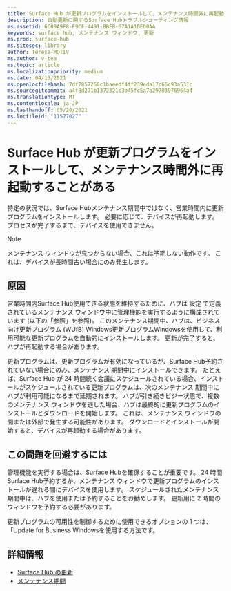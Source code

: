 ```yaml
---
title: Surface Hub が更新プログラムをインストールして、メンテナンス時間外に再起動することがある
description: 自動更新に関するSurface Hubトラブルシューティング情報
ms.assetid: 6C09A9F8-F9CF-4491-BBFB-67A1A1DED0AA
keywords: surface hub, メンテナンス ウィンドウ, 更新
ms.prod: surface-hub
ms.sitesec: library
author: Teresa-MOTIV
ms.author: v-tea
ms.topic: article
ms.localizationpriority: medium
ms.date: 04/15/2021
ms.openlocfilehash: 7df7857258c1baeedf4ff239eda17c66c93a531c
ms.sourcegitcommit: a4f8d271b1372321c3b45fc5a7a29703976964a4
ms.translationtype: MT
ms.contentlocale: ja-JP
ms.lasthandoff: 05/20/2021
ms.locfileid: "11577027"
---
```

# <a name="surface-hub-may-install-updates-and-restart-outside-maintenance-hours"></a>Surface Hub が更新プログラムをインストールして、メンテナンス時間外に再起動することがある

特定の状況では、Surface Hubメンテナンス期間中ではなく、営業時間内に更新プログラムをインストールします。 必要に応じて、デバイスが再起動します。 プロセスが完了するまで、デバイスを使用できません。

> [!NOTE]  
> メンテナンス ウィンドウが見つからない場合、これは予期しない動作です。 これは、デバイスが長時間古い場合にのみ発生します。

## <a name="cause"></a>原因

営業時間内Surface Hub使用できる状態を維持するために、ハブは 設定 で定義されているメンテナンス ウィンドウ中に管理機能を実行するように構成されています (以下の「参照」を参照)。 このメンテナンス期間中、ハブは、ビジネス向け更新プログラム (WUfB) Windows更新プログラムWindowsを使用して、利用可能な更新プログラムを自動的にインストールします。 更新が完了すると、ハブが再起動する場合があります。

更新プログラムは、更新プログラムが有効になっているが、Surface Hub予約されていない場合にのみ、メンテナンス 期間中にインストールできます。 たとえば、Surface Hub が 24 時間続く会議にスケジュールされている場合、インストールがスケジュールされている更新プログラムは、次のメンテナンス 期間中にハブが利用可能になるまで延期されます。 ハブが引き続きビジー状態で、複数のメンテナンス ウィンドウを逃した場合、ハブは最終的に更新プログラムのインストールとダウンロードを開始します。 これは、メンテナンス ウィンドウの間または外部で発生する可能性があります。 ダウンロードとインストールが開始すると、デバイスが再起動する場合があります。

## <a name="to-avoid-this-issue"></a>この問題を回避するには

管理機能を実行する場合は、Surface Hubを確保することが重要です。 24 時間Surface Hub予約するか、メンテナンス ウィンドウで更新プログラムのインストールが遅れる間にデバイスを使用します。 スケジュールされたメンテナンス期間中は、ハブを使用または予約することをお勧めします。 更新用に 2 時間のウィンドウを予約する必要があります。

更新プログラムの可用性を制御するために使用できるオプションの 1 つは、「Update for Business Windowsを使用する方法です。

## <a name="learn-more"></a>詳細情報
 
- [Surface Hub の更新](first-run-program-surface-hub.md#update-the-surface-hub) 
- [メンテナンス期間](manage-windows-updates-for-surface-hub.md#maintenance-window) 
